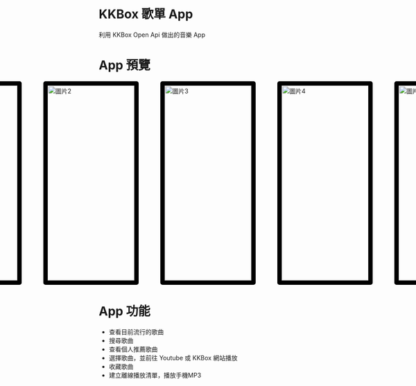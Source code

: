 # KKBox 歌單 App
利用  KKBox Open Api 做出的音樂 App

   
# App 預覽
<div style="display: flex; justify-content: center; gap: 50px;">
  <img src="https://i.imgur.com/Otwk1pY.png" alt="圖片1" style="width: 200px; height:450px; border: 10px solid black; border-radius: 5px; ">
  <img src="https://i.imgur.com/s4BNLCt.png" alt="圖片2" style="width: 200px;height:450px;  border: 10px solid black; border-radius: 5px; ">
  <img src="https://i.imgur.com/lH5edmD.png" alt="圖片3" style="width: 200px;height:450px;  border: 10px solid black; border-radius: 5px; ">
  <img src="https://i.imgur.com/3G1fC7K.png" alt="圖片4" style="width: 200px;height:450px;  border: 10px solid black; border-radius: 5px; ">
  <img src="https://i.imgur.com/nO8V9BC.png" alt="圖片5" style="width: 200px;height:450px;  border: 10px solid black; border-radius: 5px; ">  
</div>


# App 功能
- 查看目前流行的歌曲
- 搜尋歌曲
- 查看個人推薦歌曲
- 選擇歌曲，並前往 Youtube 或 KKBox 網站播放
- 收藏歌曲
- 建立離線播放清單，播放手機MP3






